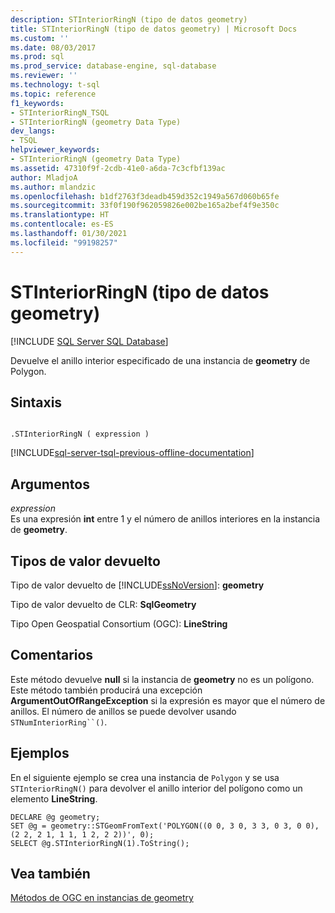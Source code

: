 ```yaml
---
description: STInteriorRingN (tipo de datos geometry)
title: STInteriorRingN (tipo de datos geometry) | Microsoft Docs
ms.custom: ''
ms.date: 08/03/2017
ms.prod: sql
ms.prod_service: database-engine, sql-database
ms.reviewer: ''
ms.technology: t-sql
ms.topic: reference
f1_keywords:
- STInteriorRingN_TSQL
- STInteriorRingN (geometry Data Type)
dev_langs:
- TSQL
helpviewer_keywords:
- STInteriorRingN (geometry Data Type)
ms.assetid: 47310f9f-2cdb-41e0-a6da-7c3cfbf139ac
author: MladjoA
ms.author: mlandzic
ms.openlocfilehash: b1df2763f3deadb459d352c1949a567d060b65fe
ms.sourcegitcommit: 33f0f190f962059826e002be165a2bef4f9e350c
ms.translationtype: HT
ms.contentlocale: es-ES
ms.lasthandoff: 01/30/2021
ms.locfileid: "99198257"
---
```

# <a name="stinteriorringn-geometry-data-type"></a>STInteriorRingN (tipo de datos geometry)
[!INCLUDE [SQL Server SQL Database](../../includes/applies-to-version/sql-asdb.md)]

Devuelve el anillo interior especificado de una instancia de **geometry** de Polygon.
  
## <a name="syntax"></a>Sintaxis  
  
```  
  
.STInteriorRingN ( expression )  
```  
  
[!INCLUDE[sql-server-tsql-previous-offline-documentation](../../includes/sql-server-tsql-previous-offline-documentation.md)]

## <a name="arguments"></a>Argumentos
 *expression*  
 Es una expresión **int** entre 1 y el número de anillos interiores en la instancia de **geometry**.  
  
## <a name="return-types"></a>Tipos de valor devuelto  
 Tipo de valor devuelto de [!INCLUDE[ssNoVersion](../../includes/ssnoversion-md.md)]: **geometry**  
  
 Tipo de valor devuelto de CLR: **SqlGeometry**  
  
 Tipo Open Geospatial Consortium (OGC): **LineString**  
  
## <a name="remarks"></a>Comentarios  
 Este método devuelve **null** si la instancia de **geometry** no es un polígono. Este método también producirá una excepción **ArgumentOutOfRangeException** si la expresión es mayor que el número de anillos. El número de anillos se puede devolver usando `STNumInteriorRing``()`.  
  
## <a name="examples"></a>Ejemplos  
 En el siguiente ejemplo se crea una instancia de `Polygon` y se usa `STInteriorRingN()` para devolver el anillo interior del polígono como un elemento **LineString**.  
  
```  
DECLARE @g geometry;  
SET @g = geometry::STGeomFromText('POLYGON((0 0, 3 0, 3 3, 0 3, 0 0),(2 2, 2 1, 1 1, 1 2, 2 2))', 0);  
SELECT @g.STInteriorRingN(1).ToString();  
```  
  
## <a name="see-also"></a>Vea también  
 [Métodos de OGC en instancias de geometry](../../t-sql/spatial-geometry/ogc-methods-on-geometry-instances.md)  
  
  

